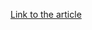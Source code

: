 [Link to the article](https://www.sentinelone.com/blog/bluenoroff-how-dprks-macos-rustbucket-seeks-to-evade-analysis-and-detection/)
